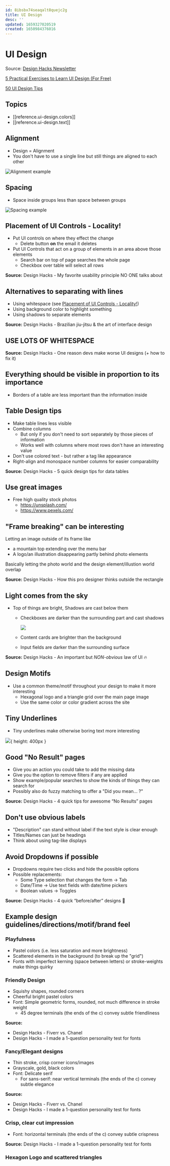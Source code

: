 ```yaml
---
id: 8ibsbx74seaqalt8quejc2g
title: UI Design
desc: ''
updated: 1659327020519
created: 1650984376016
---
```


# UI Design

Source: [Design Hacks Newsletter](https://learnui.design/newsletter.html)

[5 Practical Exercises to Learn UI Design (For Free)](https://learnui.design/blog/5-practical-exercises-learn-ui-design-free.html)

[50 UI Design Tips](https://twitter.com/erikdkennedy/status/1328771593934290944)


## Topics
- [[reference.ui-design.colors]]
- [[reference.ui-design.text]]

## Alignment

- Design = Alignment
- You don't have to use a single line but still things are aligned to each other

![Alignment example](assets/images/alignment-example.png)

## Spacing

- Space inside groups less than space between groups

![Spacing example](assets/images/spacing.png)

## Placement of UI Controls - Locality!
- Put UI controls on where they effect the change
  - Delete button **on** the email it deletes
- Put UI Controls that act on a group of elements in an area above those elements
  - Search bar on top of page searches the whole page
  - Checkbox over table will select all rows

**Source:** Design Hacks - My favorite usability principle NO ONE talks about

## Alternatives to separating with lines
- Using whitespace (see [Placement of UI Controls - Locality!](#placement-of-ui-controls---locality))
- Using background color to highlight something
- Using shadows to separate elements

**Source:** Design Hacks - Brazilian jiu-jitsu & the art of interface design

## USE LOTS OF WHITESPACE
**Source:** Design Hacks - One reason devs make worse UI designs (+ how to fix it)

## Everything should be visible in proportion to its importance
- Borders of a table are less important than the information inside

## Table Design tips
- Make table lines less visible
- Combine columns
  - But only if you don't need to sort separately by those pieces of information
  - Works well with columns where most rows don't have an interesting value
- Don't use colored text - but rather a tag like appearance
- Right-align and monospace number columns for easier comparability

**Source:** Design Hacks - 5 quick design tips for data tables

## Use great images

- Free high quality stock photos
  - https://unsplash.com/
  - https://www.pexels.com/

## "Frame breaking" can be interesting
Letting an image outside of its frame like
- a mountain top extending over the menu bar
- A logo/an illustration disappearing partly behind photo elements

Basically letting the photo world and the design element/illustion world overlap

**Source:** Design Hacks - How this pro designer thinks outside the rectangle

## Light comes from the sky
- Top of things are bright, Shadows are cast below them
  - Checkboxes are darker than the surrounding part and cast shadows

    ![](assets/images/checkbox-shadow-example.png)
  - Content cards are brighter than the background
  - Input fields are darker than the surrounding surface

**Source:** Design Hacks - An important but *NON-obvious* law of UI 🔥

## Design Motifs
- Use a common theme/motif throughout your design to make it more interesting
  - Hexagonal logo and a triangle grid over the main page image
  - Use the same color or color gradient across the site

## Tiny Underlines
- Tiny underlines make otherwise boring text more interesting

![](assets/images/tiny-underlines-example.jpeg){ height: 400px }

## Good "No Result" pages
- Give you an action you could take to add the missing data
- Give you the option to remove filters if any are applied
- Show example/popular searches to show the kinds of things they can search for
- Possibly also do fuzzy matching to offer a "Did you mean... ?"

**Source:** Design Hacks - 4 quick tips for awesome “No Results” pages

## Don't use obvious labels
- "Description" can stand without label if the text style is clear enough
- Titles/Names can just be headings
- Think about using tag-like displays

## Avoid Dropdowns if possible
- Dropdowns require two clicks and hide the possible options
- Possible replacements:
  - Some Type selection that changes the form -> Tab
  - Date/Time -> Use text fields with date/time pickers
  - Boolean values -> Toggles

**Source:** Design Hacks - 4 quick “before/after” designs 💅

## Example design guidelines/directions/motif/brand feel

### Playfulness
- Pastel colors (i.e. less saturation and more brightness)
- Scattered elements in the background (to break up the "grid")
- Fonts with imperfect kerning (space between letters) or stroke-weights make things quirky

### Friendly Design
- Squishy shapes, rounded corners
- Cheerful bright pastel colors
- Font: Simple geometric forms, rounded, not much difference in stroke weight
  - 45 degree terminals (the ends of the c) convey subtle friendliness

**Source:**
  - Design Hacks - Fiverr vs. Chanel
  - Design Hacks - I made a 1-question personality test for fonts

### Fancy/Elegant designs
- Thin stroke, crisp corner icons/images
- Grayscale, gold, black colors
- Font: Delicate serif
  - For sans-serif: near vertical terminals (the ends of the c) convey subtle elegance

**Source:**
  - Design Hacks - Fiverr vs. Chanel
  - Design Hacks - I made a 1-question personality test for fonts

### Crisp, clear cut impression
- Font: horizontal terminals (the ends of the c) convey subtle crispness

**Source:** Design Hacks - I made a 1-question personality test for fonts

### Hexagon Logo and scattered triangles


